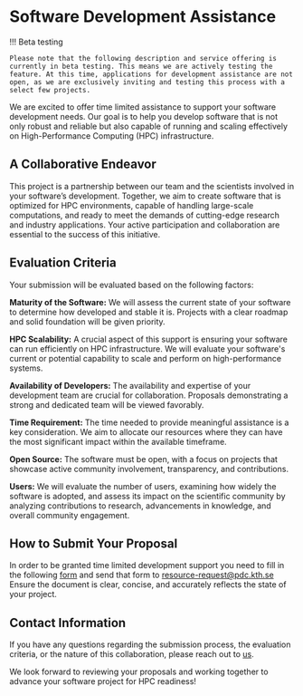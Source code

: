 # Software Development Assistance

!!! Beta testing

    Please note that the following description and service offering is currently in beta testing. This means we are actively testing the feature. At this time, applications for development assistance are not open, as we are exclusively inviting and testing this process with a select few projects.

We are excited to offer time limited assistance to support your software development needs. Our goal is to help you develop software that is not only robust and reliable but also capable of running and scaling effectively on High-Performance Computing (HPC) infrastructure.

## A Collaborative Endeavor

This project is a partnership between our team and the scientists involved in your software’s development. Together, we aim to create software that is optimized for HPC environments, capable of handling large-scale computations, and ready to meet the demands of cutting-edge research and industry applications. Your active participation and collaboration are essential to the success of this initiative.

## Evaluation Criteria

Your submission will be evaluated based on the following factors:

**Maturity of the Software:** We will assess the current state of your software to determine how developed and stable it is. Projects with a clear roadmap and solid foundation will be given priority.

**HPC Scalability:** A crucial aspect of this support is ensuring your software can run efficiently on HPC infrastructure. We will evaluate your software's current or potential capability to scale and perform on high-performance systems.

**Availability of Developers:** The availability and expertise of your development team are crucial for collaboration. Proposals demonstrating a strong and dedicated team will be viewed favorably.

**Time Requirement:** The time needed to provide meaningful assistance is a key consideration. We aim to allocate our resources where they can have the most significant impact within the available timeframe.

**Open Source:** The software must be open, with a focus on projects that showcase active community involvement, transparency, and contributions.

**Users:** We will evaluate the number of users, examining how widely the software is adopted, and assess its impact on the scientific community by analyzing contributions to research, advancements in knowledge, and overall community engagement.

## How to Submit Your Proposal

In order to be granted time limited development support you need to fill in the
following [form](../download/Software%20Quality%20Mark.xlsx)
and send that form to [resource-request@pdc.kth.se](mailto:resource-request@pdc.kth.se)
Ensure the document is clear, concise, and accurately reflects the state of your project.

## Contact Information

If you have any questions regarding the submission process, the evaluation criteria, or the nature of this collaboration, please reach out to [us](../contact/contact_support.md).

We look forward to reviewing your proposals and working together to advance your software project for HPC readiness!
